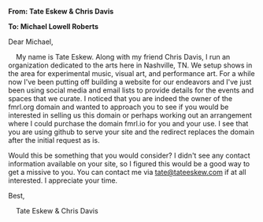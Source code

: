 **From:  Tate Eskew
& Chris Davis**

**To: Michael
Lowell Roberts**

Dear Michael,

    My name is Tate Eskew.  Along with my friend Chris Davis, I run
an organization dedicated to the arts here in Nashville, TN.  We
setup shows in the area for experimental music, visual art, and
performance art.  For a while now I've been putting off building a
website for our endeavors and I've just been using social media and
email lists to provide details for the events and spaces that we
curate.  I noticed that you are indeed the owner of the fmrl.org
domain and wanted to approach you to see if you would be interested
in selling us this domain or perhaps working out an arrangement where
I could purchase the domain fmrl.io for you and your use.  I see that
you are using github to serve your site and the redirect replaces the
domain after the initial request as is.  

Would this be something that you would consider?  I didn't see any
contact information available on your site, so I figured this would
be a good way to get a missive to you.  You can contact me via
[tate@tateeskew.com](mailto:tate@tateeskew.com) if at all
interested.  I appreciate your time.

  
Best,

    Tate Eskew & Chris Davis

